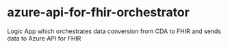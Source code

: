 # azure-api-for-fhir-orchestrator
Logic App which orchestrates data conversion from CDA to FHIR and sends data to Azure API for FHIR
